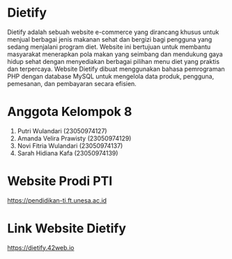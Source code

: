 # Dietify

Dietify adalah sebuah website e-commerce yang dirancang khusus untuk menjual berbagai jenis makanan sehat dan bergizi bagi pengguna yang sedang menjalani program diet. Website ini bertujuan untuk membantu masyarakat menerapkan pola makan yang seimbang dan mendukung gaya hidup sehat dengan menyediakan berbagai pilihan menu diet yang praktis dan terpercaya. Website Dietify dibuat menggunakan bahasa pemrograman PHP dengan database MySQL untuk mengelola data produk, pengguna, pemesanan, dan pembayaran secara efisien.

# Anggota Kelompok 8

1. Putri Wulandari (23050974127)
2. Amanda Velira Prawisty (23050974129)
3. Novi Fitria Wulandari (23050974137)
4. Sarah Hidiana Kafa (23050974139)

# Website Prodi PTI 

https://pendidikan-ti.ft.unesa.ac.id

# Link Website Dietify

https://dietify.42web.io
